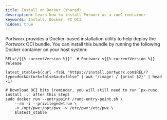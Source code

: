 ```yaml
---
title: Install on Docker (shared)
description: Learn how to install Porworx as a runC container
keywords: Install, Docker, PX OCI
hidden: true
---
```


Portworx provides a Docker-based installation utility to help deploy the Portworx OCI bundle. You can install this bundle by running the following Docker container on your host system:

```text
REL="/{{% currentVersion %}}"  # Portworx v{{% currentVersion %}} release

latest_stable=$(curl -fsSL "https://install.portworx.com$REL/?type=dock&stork=false&aut=false" | awk '/image: / {print $2}' | head -1)

# Download OCI bits (reminder, you will still need to run `px-runc install ..` after this step)
sudo docker run --entrypoint /runc-entry-point.sh \
    --rm -i --privileged=true \
    -v /opt/pwx:/opt/pwx -v /etc/pwx:/etc/pwx \
    $latest_stable
```
